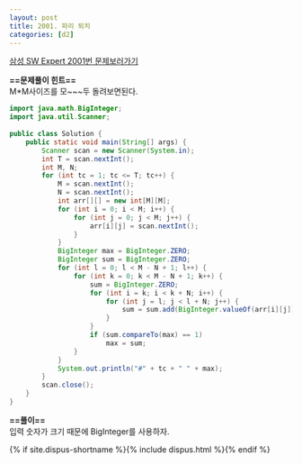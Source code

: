 ```yaml
---
layout: post
title: 2001. 파리 퇴치
categories: [d2]
---
```


[삼성 SW Expert 2001번 문제보러가기](https://swexpertacademy.com/main/code/problem/problemDetail.do?contestProbId=AV5PzOCKAigDFAUq&categoryId=AV5PzOCKAigDFAUq&categoryType=CODE)

**==문제풀이 힌트==**<br>
M*M사이즈를 모~~~두 돌려보면된다.<br>

```java
import java.math.BigInteger;
import java.util.Scanner;
 
public class Solution {
    public static void main(String[] args) {
        Scanner scan = new Scanner(System.in);
        int T = scan.nextInt();
        int M, N;
        for (int tc = 1; tc <= T; tc++) {
            M = scan.nextInt();
            N = scan.nextInt();
            int arr[][] = new int[M][M];
            for (int i = 0; i < M; i++) {
                for (int j = 0; j < M; j++) {
                    arr[i][j] = scan.nextInt();
                }
            }
            BigInteger max = BigInteger.ZERO;
            BigInteger sum = BigInteger.ZERO;
            for (int l = 0; l < M - N + 1; l++) {
                for (int k = 0; k < M - N + 1; k++) {
                    sum = BigInteger.ZERO;
                    for (int i = k; i < k + N; i++) {
                        for (int j = l; j < l + N; j++) {
                            sum = sum.add(BigInteger.valueOf(arr[i][j]));
                        }
                    }
                    if (sum.compareTo(max) == 1)
                        max = sum;
                }
            }
            System.out.println("#" + tc + " " + max);
        }
        scan.close();
    }
}
```

**==풀이==**<br>
입력 숫자가 크기 때문에 BigInteger를 사용하자.<br>

{% if site.dispus-shortname %}{% include dispus.html %}{% endif %}